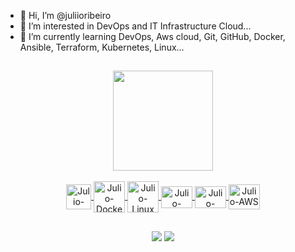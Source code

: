- 👋 Hi, I’m @juliioribeiro
- 👀 I’m interested in DevOps and IT Infrastructure Cloud...
- 🌱 I’m currently learning DevOps, Aws cloud, Git, GitHub, Docker, Ansible, Terraform, Kubernetes, Linux...
## 
<div align="center">
  <a href="https://github.com/juliioribeiro">
  <img height="160em" src="https://github-readme-stats.vercel.app/api?username=juliioribeiro&show_icons=true&theme=dark&include_all_commits=true&count_private=true"/>
<div style="display: inline_block"><br>
  <img align="center" alt="Julio-Git height="35" width="40" <img src="https://cdn.jsdelivr.net/gh/devicons/devicon/icons/git/git-original.svg" />
  <img align="center" alt="Julio-Docker height="35" width="50" <img src="https://cdn.jsdelivr.net/gh/devicons/devicon/icons/docker/docker-original.svg" />
  <img align="center" alt="Julio-Linux height="35" width="50" <img src="https://cdn.jsdelivr.net/gh/devicons/devicon/icons/linux/linux-original.svg" />
  <img align="center" alt="Julio-Kubernetes" height="35" width="50" <img src="https://cdn.jsdelivr.net/gh/devicons/devicon/icons/kubernetes/kubernetes-plain.svg" />
  <img align="center" alt="Julio-Vagrant" height="35" width="50" <img src="https://cdn.jsdelivr.net/gh/devicons/devicon/icons/vagrant/vagrant-original.svg" />
  <img align="center" alt="Julio-AWS" height="40" width="50" <img src = "https://cdn.jsdelivr.net/gh/devicons/devicon/icons/amazonwebservices/amazonwebservices-original.svg" />
  
  ##
 
<div> 
  <a href="https://www.youtube.com/channel/UCnuXuiup4rBAMEG7EtFiiwA" target="_blank"><img src="https://img.shields.io/badge/YouTube-FF0000?style=for-the-badge&logo=youtube&logoColor=white" target="_blank"></a>
  <a href="https://www.linkedin.com/in/juliioribeiro-dev/" target="_blank"><img src="https://img.shields.io/badge/-LinkedIn-%230077B5?style=for-the-badge&logo=linkedin&logoColor=white" target="_blank"></a>  
</div>
